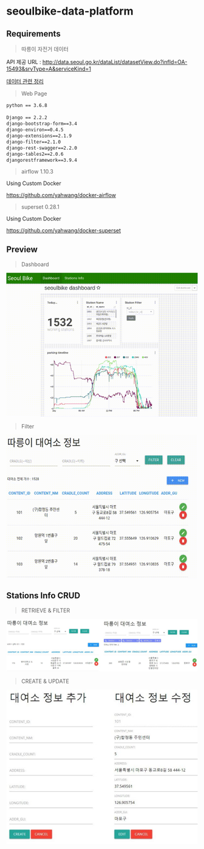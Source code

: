 # seoulbike-data-platform

## Requirements

> 따릉이 자전거 데이터

API 제공 URL : http://data.seoul.go.kr/dataList/datasetView.do?infId=OA-15493&srvType=A&serviceKind=1

[데이터 관련 정리](https://github.com/yahwang/seoulbike-data-platform/tree/master/Data_API)

> Web Page

    python == 3.6.8

    Django == 2.2.2
    django-bootstrap-form==3.4
    django-environ==0.4.5
    django-extensions==2.1.9
    django-filter==2.1.0
    django-rest-swagger==2.2.0
    django-tables2==2.0.6
    djangorestframework==3.9.4

> airflow 1.10.3

Using Custom Docker

https://github.com/yahwang/docker-airflow

> superset 0.28.1

Using Custom Docker

https://github.com/yahwang/docker-superset

## Preview

> Dashboard

<img src="./imgs/dashboard.gif" alt="dashboard">

> Filter

<img src="./imgs/filter.gif" alt="filter">

## Stations Info CRUD

> RETRIEVE & FILTER

<img src="./imgs/screen_1.jpg" alt="sc1">

> CREATE & UPDATE

<img src="./imgs/screen_2.jpg" alt="sc2">



